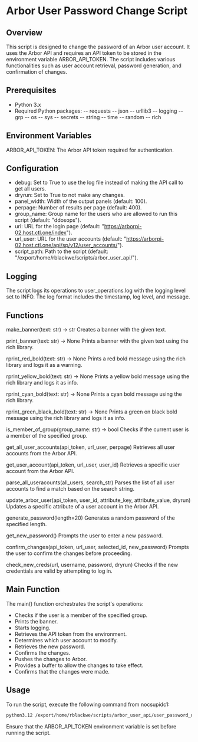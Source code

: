 # Arbor User Password Change Script

## Overview
This script is designed to change the password of an Arbor user account. It uses the Arbor API and requires an API token to be stored in the environment variable ARBOR_API_TOKEN. The script includes various functionalities such as user account retrieval, password generation, and confirmation of changes.

## Prerequisites
- Python 3.x
- Required Python packages:
-- requests
-- json
-- urllib3
-- logging
-- grp
-- os
-- sys
-- secrets
-- string
-- time
-- random
-- rich

## Environment Variables
ARBOR_API_TOKEN: The Arbor API token required for authentication.

## Configuration
- debug: Set to True to use the log file instead of making the API call to get all users.
- dryrun: Set to True to not make any changes.
- panel_width: Width of the output panels (default: 100).
- perpage: Number of results per page (default: 400).
- group_name: Group name for the users who are allowed to run this script (default: "ddosops").
- url: URL for the login page (default: "https://arborpi-02.host.ctl.one/index").
- url_user: URL for the user accounts (default: "https://arborpi-02.host.ctl.one/api/sp/v12/user_accounts/").
- script_path: Path to the script (default: "/export/home/rblackwe/scripts/arbor_user_api/").

## Logging
The script logs its operations to user_operations.log with the logging level set to INFO. The log format includes the timestamp, log level, and message.

## Functions
make_banner(text: str) -> str
Creates a banner with the given text.

print_banner(text: str) -> None
Prints a banner with the given text using the rich library.

rprint_red_bold(text: str) -> None
Prints a red bold message using the rich library and logs it as a warning.

rprint_yellow_bold(text: str) -> None
Prints a yellow bold message using the rich library and logs it as info.

rprint_cyan_bold(text: str) -> None
Prints a cyan bold message using the rich library.

rprint_green_black_bold(text: str) -> None
Prints a green on black bold message using the rich library and logs it as info.

is_member_of_group(group_name: str) -> bool
Checks if the current user is a member of the specified group.

get_all_user_accounts(api_token, url_user, perpage)
Retrieves all user accounts from the Arbor API.

get_user_account(api_token, url_user, user_id)
Retrieves a specific user account from the Arbor API.

parse_all_useracounts(all_users, search_str)
Parses the list of all user accounts to find a match based on the search string.

update_arbor_user(api_token, user_id, attribute_key, attribute_value, dryrun)
Updates a specific attribute of a user account in the Arbor API.

generate_password(length=20)
Generates a random password of the specified length.

get_new_password()
Prompts the user to enter a new password.

confirm_changes(api_token, url_user, selected_id, new_password)
Prompts the user to confirm the changes before proceeding.

check_new_creds(url, username, password, dryrun)
Checks if the new credentials are valid by attempting to log in.

## Main Function
The main() function orchestrates the script's operations:

- Checks if the user is a member of the specified group.
- Prints the banner.
- Starts logging.
- Retrieves the API token from the environment.
- Determines which user account to modify.
- Retrieves the new password.
- Confirms the changes.
- Pushes the changes to Arbor.
- Provides a buffer to allow the changes to take effect.
- Confirms that the changes were made.

## Usage
To run the script, execute the following command from nocsupidc1:

```sh
python3.12 /export/home/rblackwe/scripts/arbor_user_api/user_password_update.py
```

Ensure that the ARBOR_API_TOKEN environment variable is set before running the script.

